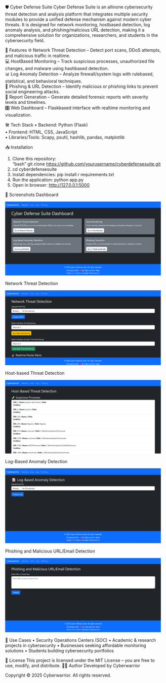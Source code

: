 🛡️ Cyber Defense Suite 
Cyber Defense Suite is an allinone cybersecurity threat detection and analysis platform that integrates multiple security modules to provide a unified defense mechanism against modern cyber threats. It is designed for network monitoring, hostbased detection, log anomaly analysis, and phishing/malicious URL detection, making it a comprehensive solution for organizations, researchers, and students in the cybersecurity field.  

🚀 Features
🌐 Network Threat Detection – Detect port scans, DDoS attempts, and malicious traffic in realtime.  
💻 HostBased Monitoring – Track suspicious processes, unauthorized file changes, and malware using hashbased detection.  
📊 Log Anomaly Detection – Analyze firewall/system logs with rulebased, statistical, and behavioral techniques.  
🔗 Phishing & URL Detection – Identify malicious or phishing links to prevent social engineering attacks.  
📑 Report Generation – Generate detailed forensic reports with severity levels and timelines.  
🎛 Web Dashboard – Flaskbased interface with realtime monitoring and visualization.  

🛠️ Tech Stack
•	Backend: Python (Flask)  
•	Frontend: HTML, CSS, JavaScript  
•	Libraries/Tools: Scapy, psutil, hashlib, pandas, matplotlib  

📥 Installation
1.	Clone this repository:  
“bash”
git clone https://github.com/yourusername/cyberdefensesuite.git
2.	cd cyberdefensesuite
3.	Install dependencies:
pip install r requirements.txt
4.	Run the application:
python app.py
 
5.	Open in browser:
http://127.0.0.1:5000

📸 Screenshots
Dashboard
 
![Dashboard](Cyber%20Defense%20Suite/screenshots/Dashboard.png)

Network Threat Detection
 
![Network Threat Detection](Cyber%20Defense%20Suite/screenshots/Network%20Threat%20Detection.png)  
 
Host-based Threat Detection
 
![Host-based Threat Detection](Cyber%20Defense%20Suite/screenshots/Host-based%20Threat%20Detection.png)  


Log-Based Anomaly Detection
 
![Log-Based Anomaly Detection](Cyber%20Defense%20Suite/screenshots/Log-Based%20Anomaly%20Detection.png)
 
Phishing and Malicious URL/Email Detection

 ![Phishing and Malicious URLEmail Detection](Cyber%20Defense%20Suite/screenshots/Phishing%20and%20Malicious%20URLEmail%20Detection.png)  



📌 Use Cases
•	Security Operations Centers (SOC)
•	Academic & research projects in cybersecurity
•	Businesses seeking affordable monitoring solutions
•	Students building cybersecurity portfolios

📜 License
This project is licensed under the MIT License – you are free to use, modify, and distribute.
👨‍💻 Author
Developed by Cyberwarrior

Copyright © 2025 Cyberwarrior. All rights reserved.
